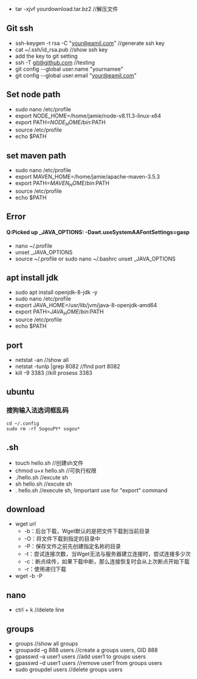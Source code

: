 * tar -xjvf yourdownload.tar.bz2 //解压文件

## Git ssh
* ssh-keygen -t rsa -C "your@eamil.com" //generate ssh key
* cat ~/.ssh/id_rsa.pub //show ssh key
* add the key to git setting
* ssh -T git@github.com //testing
* git config --global user.name "yournamee"
* git config --global user.email "your@eamil.com"

## Set node path
* sudo nano /etc/profile
* export NODE_HOME=/home/jamie/node-v8.11.3-linux-x64
* export PATH=$NODE_HOME/bin:$PATH
* source /etc/profile
* echo $PATH

## set maven path
* sudo nano /etc/profile
* export MAVEN_HOME=/home/jamie/apache-maven-3.5.3
* export PATH=$MAVEN_HOME/bin:$PATH
* source /etc/profile
* echo $PATH

## Error
#### Q:Picked up _JAVA_OPTIONS: -Dawt.useSystemAAFontSettings=gasp
* nano ~/.profile
* unset _JAVA_OPTIONS
* source ~/.profile
or
sudo nano ~/.bashrc
unset _JAVA_OPTIONS

## apt install jdk
* sudo apt install openjdk-8-jdk -y
* sudo nano /etc/profile
* export JAVA_HOME=/usr/lib/jvm/java-8-openjdk-amd64
* export PATH=$JAVA_HOME/bin:$PATH
* source /etc/profile
* echo $PATH

## port
* netstat -an //show all
* netstat -tunlp |grep 8082 //find port 8082
* kill -9 3383 //kill prosess 3383

## ubuntu
### 搜狗输入法选词框乱码
```
cd ~/.config
sudo rm -rf SogouPY* sogou*
```

## .sh
* touch hello.sh //创建sh文件
* chmod u+x hello.sh //可执行权限
* ./hello.sh //excute sh
* sh hello.sh //excute sh
* . hello.sh //execute sh, !important use for "export" command

## download
* wget url
    * -b：后台下载，Wget默认的是把文件下载到当前目录
    * -O：将文件下载到指定的目录中
    * -P：保存文件之前先创建指定名称的目录
    * -t：尝试连接次数，当Wget无法与服务器建立连接时，尝试连接多少次
    * -c：断点续传，如果下载中断，那么连接恢复时会从上次断点开始下载
    * -r：使用递归下载
* wget -b -P <output path> <url>

## nano
* ctrl + k //delete line

## groups
* groups //show all groups
* groupadd –g 888 users //create a groups users, GID 888
* gpasswd –a user1 users //add user1 to groups users
* gpasswd –d user1 users //remove user1 from groups users
* sudo groupdel users //delete groups users